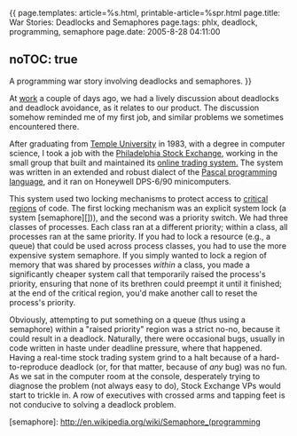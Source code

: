 {{
page.templates: article=%s.html, printable-article=%spr.html
page.title: War Stories: Deadlocks and Semaphores
page.tags: phlx, deadlock, programming, semaphore
page.date: 2005-8-28 04:11:00

noTOC: true
---
A programming war story involving deadlocks and semaphores.
}}

At [work][] a couple of days ago, we had a
lively discussion about deadlocks and deadlock avoidance, as it
relates to our product. The discussion somehow reminded me of my
first job, and similar problems we sometimes encountered there.

After graduating from [Temple University][]
in 1983, with a degree in computer science, I took a job with the
[Philadelphia Stock Exchange][], working in the
small group that built and maintained its
[online trading system.][]
The system was written in an extended and robust dialect of the
[Pascal programming language][],
and it ran on Honeywell DPS-6/90 minicomputers.

This system used two locking mechanisms to protect access to
[critical regions][] of
code. The first locking mechanism was an explicit system lock (a
system
[semaphore][])),
and the second was a priority switch. We had three classes of
processes. Each class ran at a different priority; within a class,
all processes ran at the same priority. If you had to lock a
resource (e.g., a queue) that could be used across process classes,
you had to use the more expensive system semaphore. If you simply
wanted to lock a region of memory that was shared by processes
*within* a class, you made a significantly cheaper system call that
temporarily raised the process's priority, ensuring that none of
its brethren could preempt it until it finished; at the end of the
critical region, you'd make another call to reset the process's
priority.

Obviously, attempting to put something on a queue (thus using a
semaphore) within a "raised priority" region was a strict no-no,
because it could result in a deadlock. Naturally, there were
occasional bugs, usually in code written in haste under deadline
pressure, where that happened. Having a real-time stock trading
system grind to a halt because of a hard-to-reproduce deadlock (or,
for that matter, because of *any* bug) was no fun. As we sat in the
computer room at the console, desperately trying to diagnose the
problem (not always easy to do), Stock Exchange VPs would start to
trickle in. A row of executives with crossed arms and tapping feet
is not conducive to solving a deadlock problem.

[work]: http://www.fulltilt.com/
[Temple University]: http://www.temple.edu/
[Philadelphia Stock Exchange]: http://www.phlx.com/
[online trading system.]: http://www.clapper.org/bmc/resume/resume.html#centramart
[Pascal programming language]: http://en.wikipedia.org/wiki/Pascal_programming_language
[critical regions]: http://en.wikipedia.org/wiki/Critical_region
[semaphore]: http://en.wikipedia.org/wiki/Semaphore_(programming
